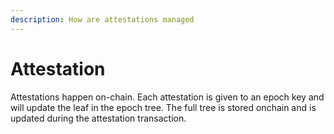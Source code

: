 ```yaml
---
description: How are attestations managed
---
```


# Attestation

Attestations happen on-chain. Each attestation is given to an epoch key and will update the leaf in the epoch tree. The full tree is stored onchain and is updated during the attestation transaction.
